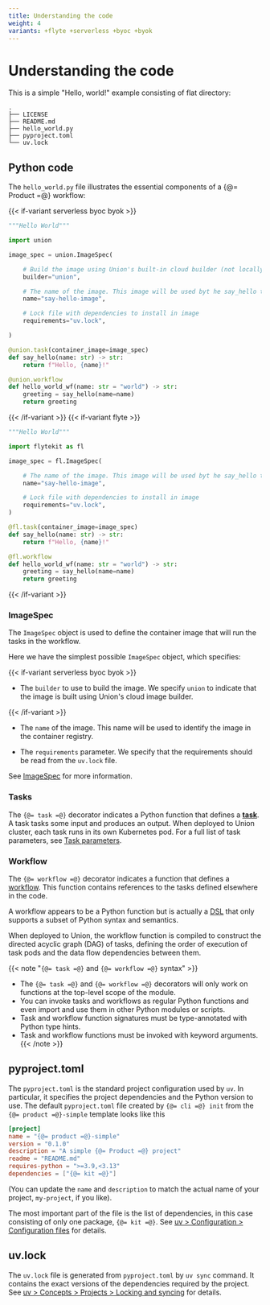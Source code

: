 ```yaml
---
title: Understanding the code
weight: 4
variants: +flyte +serverless +byoc +byok
---
```


# Understanding the code

This is a simple "Hello, world!" example consisting of flat directory:

```shell
.
├── LICENSE
├── README.md
├── hello_world.py
├── pyproject.toml
└── uv.lock
```

## Python code

The `hello_world.py` file illustrates the essential components of a {@= Product =@} workflow:

{{< if-variant serverless byoc byok >}}

```python
"""Hello World"""

import union

image_spec = union.ImageSpec(

    # Build the image using Union's built-in cloud builder (not locally on your machine)
    builder="union",

    # The name of the image. This image will be used byt he say_hello task
    name="say-hello-image",

    # Lock file with dependencies to install in image
    requirements="uv.lock",

)

@union.task(container_image=image_spec)
def say_hello(name: str) -> str:
    return f"Hello, {name}!"

@union.workflow
def hello_world_wf(name: str = "world") -> str:
    greeting = say_hello(name=name)
    return greeting
```

{{< /if-variant >}}
{{< if-variant flyte >}}

```python
"""Hello World"""

import flytekit as fl

image_spec = fl.ImageSpec(

    # The name of the image. This image will be used byt he say_hello task
    name="say-hello-image",

    # Lock file with dependencies to install in image
    requirements="uv.lock",
)

@fl.task(container_image=image_spec)
def say_hello(name: str) -> str:
    return f"Hello, {name}!"

@fl.workflow
def hello_world_wf(name: str = "world") -> str:
    greeting = say_hello(name=name)
    return greeting
```

{{< /if-variant >}}


### ImageSpec

The `ImageSpec` object is used to define the container image that will run the tasks in the workflow.

Here we have the simplest possible `ImageSpec` object, which specifies:

{{< if-variant serverless byoc byok >}}

* The `builder` to use to build the image. We specify `union` to indicate that the image is built using Union's cloud image builder.

{{< /if-variant >}}

* The `name` of the image. This name will be used to identify the image in the container registry.

* The `requirements` parameter. We specify that the requirements should be read from the `uv.lock` file.

See [ImageSpec](../development-cycle/image-spec.md) for more information.


### Tasks

The `{@= task =@}` decorator indicates a Python function that defines a [**task**](../core-concepts/tasks/index.md).
A task tasks some input and produces an output.
When deployed to Union cluster, each task runs in its own Kubernetes pod.
For a full list of task parameters, see [Task parameters](../core-concepts/tasks/task-parameters.md).


### Workflow

The `{@= workflow =@}` decorator indicates a function that defines a [workflow](../core-concepts/workflows/index.md).
This function contains references to the tasks defined elsewhere in the code.

A workflow appears to be a Python function but is actually a [DSL](https://en.wikipedia.org/wiki/Domain-specific_language) that only supports a subset of Python syntax and semantics.

When deployed to Union, the workflow function is compiled to construct the directed acyclic graph (DAG) of tasks, defining the order of execution of task pods and the data flow dependencies between them.

{{< note "`{@= task =@}` and `{@= workflow =@}` syntax" >}}
* The `{@= task =@}` and `{@= workflow =@}` decorators will only work on functions at the top-level scope of the module.
* You can invoke tasks and workflows as regular Python functions and even import and use them in other Python modules or scripts.
* Task and workflow function signatures must be type-annotated with Python type hints.
* Task and workflow functions must be invoked with keyword arguments.
{{< /note >}}


## pyproject.toml

The `pyproject.toml` is the standard project configuration used by `uv`.
In particular, it specifies the project dependencies and the Python version to use.
The default `pyproject.toml` file created by `{@= cli =@} init` from the `{@= product =@}-simple` template looks like this

```toml
[project]
name = "{@= product =@}-simple"
version = "0.1.0"
description = "A simple {@= Product =@} project"
readme = "README.md"
requires-python = ">=3.9,<3.13"
dependencies = ["{@= kit =@}"]
```

(You can update the `name` and `description` to match the actual name of your project, `my-project`, if you like).

The most important part of the file is the list of dependencies, in this case consisting of only one package, `{@= kit =@}`.
See [uv > Configuration > Configuration files](https://docs.astral.sh/uv/configuration/files/) for details.

## uv.lock

The `uv.lock` file is generated from `pyproject.toml` by `uv sync` command.
It contains the exact versions of the dependencies required by the project.
See [uv > Concepts > Projects > Locking and syncing](https://docs.astral.sh/uv/concepts/projects/sync/) for details.
